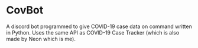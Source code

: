 # CovBot
A discord bot programmed to give COVID-19 case data on command written in Python. Uses the same API as COVID-19 Case Tracker (which is also made by Neon which is me).
